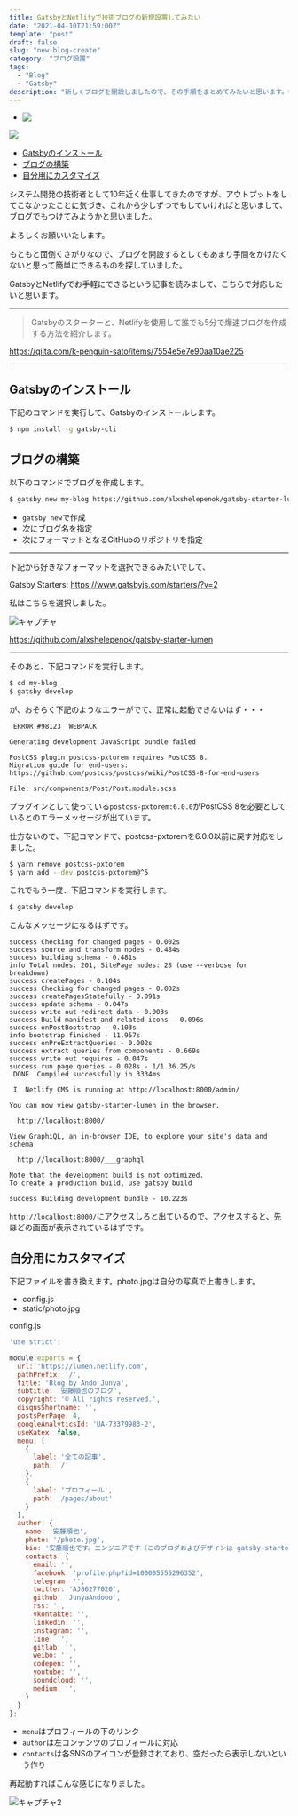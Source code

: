 ```yaml
---
title: GatsbyとNetlifyで技術ブログの新規設置してみたい
date: "2021-04-10T21:59:00Z"
template: "post"
draft: false
slug: "new-blog-create"
category: "ブログ設置"
tags:
  - "Blog"
  - "Gatsby"
description: "新しくブログを開設しましたので、その手順をまとめてみたいと思います。GatsbyとNetlifyであまり手間をかけずに設置できればと思います。"
---
```



- <img src="https://img.shields.io/badge/node-v14.15.5-brightgreen" style="float: left;">
<img src="https://img.shields.io/badge/gatsby-3.2.0-brightgreen" style="float: left;">
<br style="clear: both" />

- [Gatsbyのインストール](#gatsbyのインストール)
- [ブログの構築](#ブログの構築)
- [自分用にカスタマイズ](#自分用にカスタマイズ)

システム開発の技術者として10年近く仕事してきたのですが、アウトプットをしてこなかったことに気づき、これから少しずつでもしていければと思いまして、ブログでもつけてみようかと思いました。

よろしくお願いいたします。

もともと面倒くさがりなので、ブログを開設するとしてもあまり手間をかけたくないと思って簡単にできるものを探していました。

GatsbyとNetlifyでお手軽にできるという記事を読みまして、こちらで対応したいと思います。

---

> Gatsbyのスターターと、Netlifyを使用して誰でも5分で爆速ブログを作成する方法を紹介します。  

https://qiita.com/k-penguin-sato/items/7554e5e7e90aa10ae225

---

## Gatsbyのインストール

下記のコマンドを実行して、Gatsbyのインストールします。

```bash
$ npm install -g gatsby-cli
```

## ブログの構築

以下のコマンドでブログを作成します。

```bash
$ gatsby new my-blog https://github.com/alxshelepenok/gatsby-starter-lumen
```

- `gatsby new`で作成
- 次にブログ名を指定
- 次にフォーマットとなるGitHubのリポジトリを指定

---

下記から好きなフォーマットを選択できるみたいでして、

Gatsby Starters: https://www.gatsbyjs.com/starters/?v=2

私はこちらを選択しました。

![キャプチャ](https://user-images.githubusercontent.com/67815204/114272046-6440e300-9a4f-11eb-8135-02fbec19e833.JPG)

https://github.com/alxshelepenok/gatsby-starter-lumen

---

そのあと、下記コマンドを実行します。

```bash
$ cd my-blog
$ gatsby develop
```

が、おそらく下記のようなエラーがでて、正常に起動できないはず・・・

```
 ERROR #98123  WEBPACK

Generating development JavaScript bundle failed

PostCSS plugin postcss-pxtorem requires PostCSS 8.
Migration guide for end-users:
https://github.com/postcss/postcss/wiki/PostCSS-8-for-end-users

File: src/components/Post/Post.module.scss
```

プラグインとして使っている`postcss-pxtorem:6.0.0`がPostCSS 8を必要としているとのエラーメッセージが出ています。

仕方ないので、下記コマンドで、postcss-pxtoremを6.0.0以前に戻す対応をしました。

```bash
$ yarn remove postcss-pxtorem
$ yarn add --dev postcss-pxtorem@^5
```

これでもう一度、下記コマンドを実行します。

```bash
$ gatsby develop
```

こんなメッセージになるはずです。

```log
success Checking for changed pages - 0.002s
success source and transform nodes - 0.484s
success building schema - 0.481s
info Total nodes: 201, SitePage nodes: 28 (use --verbose for breakdown)
success createPages - 0.104s
success Checking for changed pages - 0.002s
success createPagesStatefully - 0.091s
success update schema - 0.047s
success write out redirect data - 0.003s
success Build manifest and related icons - 0.096s
success onPostBootstrap - 0.103s
info bootstrap finished - 11.957s
success onPreExtractQueries - 0.002s
success extract queries from components - 0.669s
success write out requires - 0.047s
success run page queries - 0.028s - 1/1 36.25/s
 DONE  Compiled successfully in 3334ms
⠀
 I  Netlify CMS is running at http://localhost:8000/admin/
⠀
You can now view gatsby-starter-lumen in the browser.
⠀
  http://localhost:8000/
⠀
View GraphiQL, an in-browser IDE, to explore your site's data and schema
⠀
  http://localhost:8000/___graphql
⠀
Note that the development build is not optimized.
To create a production build, use gatsby build
⠀
success Building development bundle - 10.223s
```

`http://localhost:8000/`にアクセスしろと出ているので、アクセスすると、先ほどの画面が表示されているはずです。

## 自分用にカスタマイズ

下記ファイルを書き換えます。photo.jpgは自分の写真で上書きします。

- config.js
- static/photo.jpg

config.js
```js
'use strict';

module.exports = {
  url: 'https://lumen.netlify.com',
  pathPrefix: '/',
  title: 'Blog by Ando Junya',
  subtitle: '安藤順也のブログ',
  copyright: '© All rights reserved.',
  disqusShortname: '',
  postsPerPage: 4,
  googleAnalyticsId: 'UA-73379983-2',
  useKatex: false,
  menu: [
    {
      label: '全ての記事',
      path: '/'
    },
    {
      label: 'プロフィール',
      path: '/pages/about'
    }
  ],
  author: {
    name: '安藤順也',
    photo: '/photo.jpg',
    bio: '安藤順也です。エンジニアです（このブログおよびデザインは gatsby-starter-lumen さんから拝借しております）',
    contacts: {
      email: '',
      facebook: 'profile.php?id=100005555296352',
      telegram: '',
      twitter: 'AJ86277020',
      github: 'JunyaAndooo',
      rss: '',
      vkontakte: '',
      linkedin: '',
      instagram: '',
      line: '',
      gitlab: '',
      weibo: '',
      codepen: '',
      youtube: '',
      soundcloud: '',
      medium: '',
    }
  }
};
```

- `menu`はプロフィールの下のリンク
- `author`は左コンテンツのプロフィールに対応
- `contacts`は各SNSのアイコンが登録されており、空だったら表示しないという作り

再起動すればこんな感じになりました。

![キャプチャ2](https://user-images.githubusercontent.com/67815204/114272812-9d2e8700-9a52-11eb-9b51-5e55370360ca.JPG)